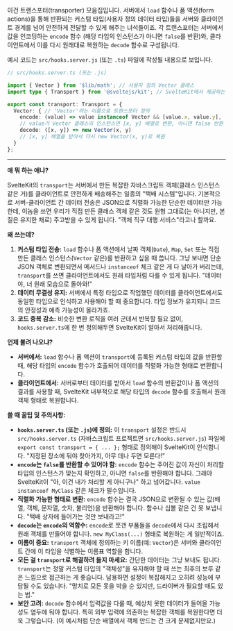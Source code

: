 이건 트랜스포터(transporter) 모음집입니다. 서버에서 `load` 함수나 폼 액션(form actions)을 통해 반환되는 커스텀 타입(사용자 정의 데이터 타입)들을 서버와 클라이언트 경계를 넘어 안전하게 전달할 수 있게 해주는 녀석들이죠. 각 트랜스포터는 서버에서 값을 인코딩하는 `encode` 함수 (해당 타입의 인스턴스가 아니면 `false`를 반환)와, 클라이언트에서 이를 다시 원래대로 복원하는 `decode` 함수로 구성됩니다.

예시 코드는 `src/hooks.server.js` (또는 `.ts`) 파일에 작성될 내용으로 보입니다.

```typescript
// src/hooks.server.ts (또는 .js)

import { Vector } from '$lib/math'; // 사용자 정의 Vector 클래스
import type { Transport } from '@sveltejs/kit'; // SvelteKit에서 제공하는 Transport 타입

export const transport: Transport = {
  Vector: { // 'Vector'라는 이름으로 트랜스포터 정의
    encode: (value) => value instanceof Vector && [value.x, value.y],
    // value가 Vector 클래스의 인스턴스면 [x, y] 배열로 변환, 아니면 false 반환
    decode: ([x, y]) => new Vector(x, y)
    // [x, y] 배열을 받아서 다시 new Vector(x, y)로 복원
  }
};
```

---

**얘 뭐 하는 애냐?**

SvelteKit의 `transport`는 서버에서 만든 복잡한 자바스크립트 객체(클래스 인스턴스 같은 거)를 클라이언트로 안전하게 배송해주는 일종의 "택배 시스템"입니다. 기본적으로 서버-클라이언트 간 데이터 전송은 JSON으로 직렬화 가능한 단순한 데이터만 가능한데, 이놈을 쓰면 우리가 직접 만든 클래스 객체 같은 것도 원형 그대로(는 아니지만, 본질은 유지한 채로) 주고받을 수 있게 됩니다. "객체 직구 대행 서비스"라고나 할까요.

**왜 쓰는데?**

1.  **커스텀 타입 전송:** `load` 함수나 폼 액션에서 날짜 객체(`Date`), `Map`, `Set` 또는 직접 만든 클래스 인스턴스(`Vector` 같은)를 반환하고 싶을 때 씁니다. 그냥 보내면 단순 JSON 객체로 변환되면서 메서드나 `instanceof` 체크 같은 게 다 날아가 버리는데, `transport`를 쓰면 클라이언트에서도 원래 타입처럼 다룰 수 있게 됩니다. "데이터야, 너 원래 모습으로 돌아와!"
2.  **데이터 무결성 유지:** 서버에서 특정 타입으로 작업했던 데이터를 클라이언트에서도 동일한 타입으로 인식하고 사용해야 할 때 중요합니다. 타입 정보가 유지되니 코드의 안정성과 예측 가능성이 올라가죠.
3.  **코드 중복 감소:** 비슷한 변환 로직을 여러 군데서 반복할 필요 없이, `hooks.server.ts`에 한 번 정의해두면 SvelteKit이 알아서 처리해줍니다.

**언제 불려 나오냐?**

*   **서버에서:** `load` 함수나 폼 액션이 `transport`에 등록된 커스텀 타입의 값을 반환할 때, 해당 타입의 `encode` 함수가 호출되어 데이터를 직렬화 가능한 형태로 변환합니다.
*   **클라이언트에서:** 서버로부터 데이터를 받아서 `load` 함수의 반환값이나 폼 액션의 결과를 사용할 때, SvelteKit 내부적으로 해당 타입의 `decode` 함수를 호출해서 원래 객체 형태로 복원합니다.

**쓸 때 꿀팁 및 주의사항:**

*   **`hooks.server.ts` (또는 `.js`)에 정의:** 이 `transport` 설정은 반드시 `src/hooks.server.ts` (자바스크립트 프로젝트면 `src/hooks.server.js`) 파일에 `export const transport = { ... };` 형태로 정의해야 SvelteKit이 인식합니다. "지정된 장소에 둬야 찾아가지, 아무 데나 두면 모른다!"
*   **`encode`는 `false`를 반환할 수 있어야 함:** `encode` 함수는 주어진 값이 자신이 처리할 타입의 인스턴스가 맞는지 확인하고, 아니면 `false`를 반환해야 합니다. 그래야 SvelteKit이 "아, 이건 내가 처리할 게 아니구나" 하고 넘어갑니다. `value instanceof MyClass` 같은 체크가 필수입니다.
*   **직렬화 가능한 형태로 변환:** `encode` 함수는 결국 JSON으로 변환될 수 있는 값(배열, 객체, 문자열, 숫자, 불리언)을 반환해야 합니다. 함수나 심볼 같은 건 못 보냅니다. "택배 상자에 들어가는 것만 보내라고!"
*   **`decode`는 `encode`의 역함수:** `encode`로 쪼갠 부품들을 `decode`에서 다시 조립해서 원래 객체를 만들어야 합니다. `new MyClass(...)` 형태로 복원하는 게 일반적이죠.
*   **이름이 중요:** `transport` 객체에 정의하는 키 이름(예: `Vector`)은 서버와 클라이언트 간에 이 타입을 식별하는 이름표 역할을 합니다.
*   **모든 걸 `transport`로 해결하려 들지 마세요:** 간단한 데이터는 그냥 보내도 됩니다. `transport`는 정말 커스텀 타입의 "객체성"을 유지해야 할 때 쓰는 최후의 보루 같은 느낌으로 접근하는 게 좋습니다. 남용하면 설정이 복잡해지고 오히려 성능에 부담될 수도 있습니다. "망치로 모든 못을 박을 순 있지만, 드라이버가 필요할 때도 있는 법."
*   **보안 고려:** `decode` 함수에서 입력값을 다룰 때, 예상치 못한 데이터가 들어올 가능성도 염두에 둬야 합니다. 특히 외부 입력에 의존하는 복잡한 객체를 복원한다면 더욱 그렇습니다. (이 예시처럼 단순 배열에서 객체 만드는 건 크게 문제없지만요.)